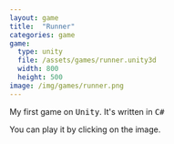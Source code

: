 ```yaml
---
layout: game
title:  "Runner"
categories: game
game:
  type: unity
  file: /assets/games/runner.unity3d
  width: 800
  height: 500
image: /img/games/runner.png
---
```


My first game on <kbd>Unity</kbd>. It's written in <kbd>C#</kbd>

You can play it by clicking on the image.
